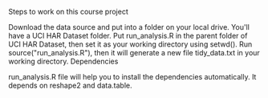 Steps to work on this course project

Download the data source and put into a folder on your local drive. You'll have a UCI HAR Dataset folder.
Put run_analysis.R in the parent folder of UCI HAR Dataset, then set it as your working directory using setwd().
Run source("run_analysis.R"), then it will generate a new file tidy_data.txt in your working directory.
Dependencies

run_analysis.R file will help you to install the dependencies automatically. It depends on reshape2 and data.table.